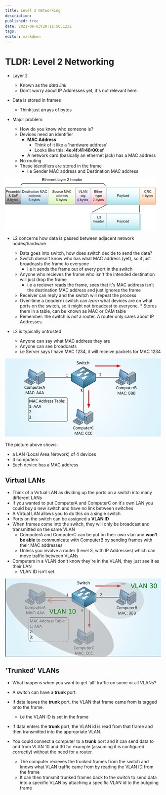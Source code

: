 ```yaml
---
title: Level 2 Networking
description: 
published: true
date: 2021-06-03T20:11:50.123Z
tags: 
editor: markdown
---
```


# TLDR: Level 2 Networking

* Layer 2
	* Known as the _data link_
	* Don't worry about IP Addresses yet, it's not relevant here.

* Data is stored in frames
	* Think just arrays of bytes

* Major problem:
	* How do you know who someone is?
  * Devices need an identifier
  	* **MAC Address**
    	* Think of it like a 'hardware address'
      * Looks like this: **4e:4f:41:48:00:ef**
    * A network card (basically an ethernet jack) has a MAC address
  * No routing
  * These identifiers are stored in the frame
  	* i.e Sender MAC address and Destination MAC address
  
![l2-frame.jpg](/sysadmin/tldr/l2-frame.jpg)
  
* L2 concerns how data is passed between adjacent network nodes/hardware
	* Data goes into switch, how does switch decide to send the data?
  * Switch doesn't know who has what MAC address (yet), so it just broadcasts the frame to everyone
  	* i.e it sends the frame out of every port in the switch
  * Anyone who recieves the frame who isn't the intended destination will just drop the frame
  	* i.e a reciever reads the frame, sees that it's MAC address isn't the destination MAC address and just ignores the frame
  * Receiver can reply and the switch will repeat the process
  * Over-time a (modern) switch can _learn_ what devices are on what ports on the switch, so it 
  	might not broadcast to everyone.
    	* Stores them in a table, can be known as MAC or CAM table
  * Remember: the switch is _not_ a router. A router only cares about IP Addresses.
  
* L2 is typically untrusted
	* Anyone can say what MAC address they are
  * Anyone can see broadcasts
  * i.e Server says I have MAC 1234, it will receive packets for MAC 1234
  
![how-a-switch-learns-mac-addresses-step-two.jpg](/sysadmin/tldr/how-a-switch-learns-mac-addresses-step-two.jpg)

The picture above shows:
  
  * a LAN (Local Area Network) of 4 devices
  * 3 computers
  * Each device has a MAC address
  
## Virtual LANs

* Think of a Virtual LAN as dividing up the ports on a switch into many different LANs
* If you wanted to put ComputerA and ComputerC on it's own LAN you could buy a new switch and have no link between switches
* A Virtual LAN allows you to do this on a single switch
* Ports on the switch can be assigned a **VLAN ID**
* When frames come into the switch, they will only be broadcast and transmitted on the same VLAN
	* ComputerA and ComputerC can be put on their own vlan and **won't be able** to communicate with ComputerB by sending frames with their MAC addresses
  	* Unless you involve a router (Level 3, with IP Addresses) which can move traffic between VLANs
* Computers in a VLAN don't know they're in the VLAN, they just see it as their LAN
	* VLAN ID isn't set

![2021-06-03_19-59.png](/sysadmin/tldr/2021-06-03_19-59.png)

## 'Trunked' VLANs

* What happens when you want to get 'all' traffic on some or all VLANs?
* A switch can have a **trunk** port.
* If data leaves the **trunk** port, the VLAN that frame came from is tagged onto the frame.
	* i.e the VLAN ID is set in the frame
* If data enters the **trunk** port, the VLAN id is read from that frame and then transmitted into the appropriate VLAN.

* You could connect a computer to a **trunk** port and it can send data to and from VLAN 10 and 30 for example (assuming it is configured correctly) without the need for a router.
	* The computer recieves the trunked frames from the switch and knows what VLAN traffic came from by reading the VLAN ID from the frame
  * It can then transmit trunked frames back to the switch to send data into a specific VLAN by attaching a specific VLAN id to the outgoing frame
